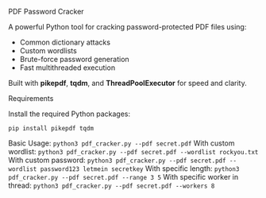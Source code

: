 PDF Password Cracker

A powerful Python tool for cracking password-protected PDF files using:

- Common dictionary attacks
- Custom wordlists
- Brute-force password generation
- Fast multithreaded execution

Built with **pikepdf**, **tqdm**, and **ThreadPoolExecutor** for speed and clarity.



Requirements

Install the required Python packages:

`pip install pikepdf tqdm`

Basic Usage:  `python3 pdf_cracker.py --pdf secret.pdf`
With custom wordlist: `python3 pdf_cracker.py --pdf secret.pdf --wordlist rockyou.txt`
With custom password: `python3 pdf_cracker.py --pdf secret.pdf --wordlist password123 letmein secretkey`
With specific length: `python3 pdf_cracker.py --pdf secret.pdf --range 3 5`
With specific worker in thread: `python3 pdf_cracker.py --pdf secret.pdf --workers 8`

